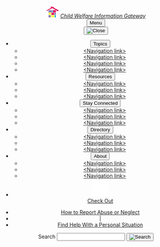 
<div class="usa-overlay"></div>
<header class="usa-header usa-header--extended">
  <div class="usa-navbar">
    <div class="usa-logo content-flex" id="-logo">
     <img src="/assets/icons/cwig-library.png" width="auto" height="32">
      <em class="usa-logo__text"><a href="/" class="home" title="Home">Child Welfare Information Gateway</a></em>
    </div>
    <button class="usa-menu-btn">Menu</button>
  </div>
  <nav aria-label="Primary navigation" class="usa-nav">
    <div class="usa-nav__inner">
      <button class="usa-nav__close">
        <img src="/assets/img/usa-icons/close.svg" role="img" alt="Close" />
      </button>
      <ul class="usa-nav__primary usa-accordion">
        <li class="usa-nav__primary-item">
          <button
            class="usa-accordion__button usa-nav__link usa-current"
            aria-expanded="false"
            aria-controls="extended-nav-section-one"
          >
            <span>Topics</span>
          </button>
          <ul id="extended-nav-section-one" class="usa-nav__submenu">
            <li class="usa-nav__submenu-item">
              <a href=""><span>&lt;Navigation link&gt;</span></a>
            </li>
            <li class="usa-nav__submenu-item">
              <a href=""><span>&lt;Navigation link&gt;</span></a>
            </li>
            <li class="usa-nav__submenu-item">
              <a href=""><span>&lt;Navigation link&gt;</span></a>
            </li>
            <li class="usa-nav__submenu-item">
              <a href=""><span>&lt;Navigation link&gt;</span></a>
            </li>
          </ul>
        </li>
        <li class="usa-nav__primary-item">
          <button
            class="usa-accordion__button usa-nav__link"
            aria-expanded="false"
            aria-controls="extended-nav-section-two"
          >
            <span>Resources</span>
          </button>
          <ul id="extended-nav-section-two" class="usa-nav__submenu">
            <li class="usa-nav__submenu-item">
              <a href=""><span>&lt;Navigation link&gt;</span></a>
            </li>
            <li class="usa-nav__submenu-item">
              <a href=""><span>&lt;Navigation link&gt;</span></a>
            </li>
            <li class="usa-nav__submenu-item">
              <a href=""><span>&lt;Navigation link&gt;</span></a>
            </li>
          </ul>
        </li>
        <li class="usa-nav__primary-item">
          <button
            class="usa-accordion__button usa-nav__link"
            aria-expanded="false"
            aria-controls="extended-nav-section-three"
          >
            <span>Stay Connected</span>
          </button>
          <ul id="extended-nav-section-three" class="usa-nav__submenu">
            <li class="usa-nav__submenu-item">
              <a href=""><span>&lt;Navigation link&gt;</span></a>
            </li>
            <li class="usa-nav__submenu-item">
              <a href=""><span>&lt;Navigation link&gt;</span></a>
            </li>
            <li class="usa-nav__submenu-item">
              <a href=""><span>&lt;Navigation link&gt;</span></a>
            </li>
          </ul>
        </li>
        <li class="usa-nav__primary-item">
          <button
            class="usa-accordion__button usa-nav__link"
            aria-expanded="false"
            aria-controls="extended-nav-section-four"
          >
            <span>Directory</span>
          </button>
          <ul id="extended-nav-section-four" class="usa-nav__submenu">
            <li class="usa-nav__submenu-item">
              <a href=""><span>&lt;Navigation link&gt;</span></a>
            </li>
            <li class="usa-nav__submenu-item">
              <a href=""><span>&lt;Navigation link&gt;</span></a>
            </li>
            <li class="usa-nav__submenu-item">
              <a href=""><span>&lt;Navigation link&gt;</span></a>
            </li>
          </ul>
        </li>
        <li class="usa-nav__primary-item">
          <button
            class="usa-accordion__button usa-nav__link"
            aria-expanded="false"
            aria-controls="extended-nav-section-five"
          >
            <span>About</span>
          </button>
          <ul id="extended-nav-section-five" class="usa-nav__submenu">
            <li class="usa-nav__submenu-item">
              <a href=""><span>&lt;Navigation link&gt;</span></a>
            </li>
            <li class="usa-nav__submenu-item">
              <a href=""><span>&lt;Navigation link&gt;</span></a>
            </li>
            <li class="usa-nav__submenu-item">
              <a href=""><span>&lt;Navigation link&gt;</span></a>
            </li>
          </ul>
        </li>
        <li class="usa-nav__primary-item">
          <a href="" class="usa-nav-link">
            <img src="/assets/icons/shopping_cart_white.svg" class="check-out-icon"/>
            <br>
            <span class="check-out">Check Out</span>
          </a>
        </li>
      </ul>
      <div class="usa-nav__secondary usa-header--extended">
        <ul class="usa-nav__secondary-links">
          <li><a href="">How to Report Abuse or Neglect</a></li>
          <li><span>|</span></li>
          <li><a href="">Find Help With a Personal Situation</a></li>
        </ul>
        <section aria-label="Search component">
          <form class="usa-search usa-search--small" role="search">
            <label class="usa-sr-only" for="search-field">Search</label>
            <input
              class="usa-input"
              id="search-field"
              type="search"
              name="search"
            />
            <button class="usa-button" type="submit">
              <img
                src="/assets/img/usa-icons-bg/search--white.svg"
                class="usa-search__submit-icon"
                alt="Search"
              />
            </button>
          </form>
        </section>
      </div>
    </div>
  </nav>
</header>